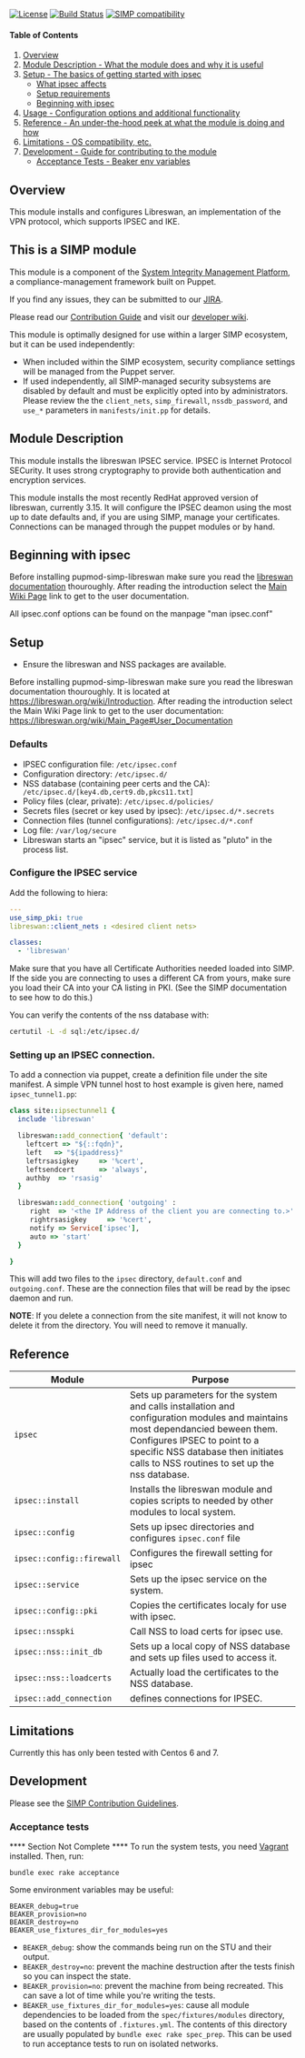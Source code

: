 [![License](http://img.shields.io/:license-apache-blue.svg)](http://www.apache.org/licenses/LICENSE-2.0.html) [![Build Status](https://travis-ci.org/simp/pupmod-simp-libreswan.svg)](https://travis-ci.org/simp/pupmod-simp-libreswan) [![SIMP compatibility](https://img.shields.io/badge/SIMP%20compatibility-4.2.*%2F5.1.*-orange.svg)](https://img.shields.io/badge/SIMP%20compatibility-4.2.*%2F5.1.*-orange.svg)

#### Table of Contents

1. [Overview](#overview)
2. [Module Description - What the module does and why it is useful](#module-description)
3. [Setup - The basics of getting started with ipsec](#setup)
    * [What ipsec affects](#what-ipsec-affects)
    * [Setup requirements](#setup-requirements)
    * [Beginning with ipsec](#beginning-with-ipsec)
4. [Usage - Configuration options and additional functionality](#usage)
5. [Reference - An under-the-hood peek at what the module is doing and how](#reference)
5. [Limitations - OS compatibility, etc.](#limitations)
6. [Development - Guide for contributing to the module](#development)
      * [Acceptance Tests - Beaker env variables](#acceptance-tests)

## Overview

This module installs and configures Libreswan, an implementation of the VPN protocol, which supports IPSEC and IKE.

## This is a SIMP module

This module is a component of the [System Integrity Management Platform](https://github.com/NationalSecurityAgency/SIMP), a compliance-management framework built on Puppet.

If you find any issues, they can be submitted to our [JIRA](https://simp-project.atlassian.net/).

Please read our [Contribution Guide](https://simp-project.atlassian.net/wiki/display/SD/Contributing+to+SIMP) and visit our [developer wiki](https://simp-project.atlassian.net/wiki/display/SD/SIMP+Development+Home).

This module is optimally designed for use within a larger SIMP ecosystem, but it can be used independently:
* When included within the SIMP ecosystem, security compliance settings will be managed from the Puppet server.
* If used independently, all SIMP-managed security subsystems are disabled by default and must be explicitly opted into by administrators.  Please review the the `client_nets`, `simp_firewall`, `nssdb_password`, and
 `use_*` parameters in `manifests/init.pp` for details.

## Module Description

This module installs the libreswan IPSEC service. IPSEC is Internet Protocol SECurity. It uses strong cryptography to provide both authentication and encryption services.

This module installs the most recently RedHat approved version of libreswan, currently  3.15.
It will configure the IPSEC deamon using the most up to date defaults and, if you are using SIMP, manage your certificates. Connections can be managed through the puppet modules or by hand.


## Beginning with ipsec
Before installing pupmod-simp-libreswan make sure you read the [libreswan documentation](https://libreswan.org/wiki/Introduction) thouroughly. After reading the introduction select the [Main Wiki Page](https://libreswan.org/wiki/Main_Page#User_Documentation) link to get to the user documentation.

All ipsec.conf options can be found on the manpage "man ipsec.conf"


## Setup
* Ensure the libreswan and NSS packages are available.

Before installing pupmod-simp-libreswan make sure you read the libreswan documentation thouroughly.  It is located at https://libreswan.org/wiki/Introduction. After reading the introduction select the Main Wiki Page link to get to the user documentation:
https://libreswan.org/wiki/Main_Page#User_Documentation

### Defaults
* IPSEC configuration file: `/etc/ipsec.conf`
* Configuration directory: `/etc/ipsec.d/`
* NSS database (containing peer certs and the CA):` /etc/ipsec.d/[key4.db,cert9.db,pkcs11.txt]`
* Policy files (clear, private): `/etc/ipsec.d/policies/`
* Secrets files (secret or key used by ipsec): `/etc/ipsec.d/*.secrets`
* Connection files (tunnel configurations): `/etc/ipsec.d/*.conf`
* Log file: `/var/log/secure`
* Libreswan starts an "ipsec" service, but it is listed as "pluto" in the process list.

### Configure the IPSEC service
Add the following to hiera:
```yaml
---
use_simp_pki: true
libreswan::client_nets : <desired client nets>

classes:
  - 'libreswan'
```

Make sure that you have all Certificate Authorities needed loaded into SIMP.  If the side you are connecting to
uses a different CA from yours, make sure you load their CA into your CA listing in PKI.  (See the SIMP
documentation to see how to do this.)

You can verify the contents of the nss database with:
```bash
certutil -L -d sql:/etc/ipsec.d/
```

### Setting up an IPSEC connection.


To add a connection via puppet, create a definition file under the site manifest.  A simple VPN tunnel host to host example is given here, named `ipsec_tunnel1.pp`:

```ruby
class site::ipsectunnel1 {
  include 'libreswan'

  libreswan::add_connection{ 'default':
    leftcert => "${::fqdn}",
    left   => "${ipaddress}"
    leftrsasigkey     => '%cert',
    leftsendcert      => 'always',
    authby  => 'rsasig'
  }

  libreswan::add_connection{ 'outgoing' :
     right  => '<the IP Address of the client you are connecting to.>'
     rightrsasigkey     => '%cert',
     notify => Service['ipsec'],
     auto => 'start'
  }

}

```
This will add two files to the `ipsec` directory, `default.conf` and `outgoing.conf`.  These are the connection files that will be read by the ipsec daemon and run.

**NOTE**: If you delete a connection from the site manifest, it will not know to delete it from
the directory.  You will need to remove it manually.


## Reference
|Module                   | Purpose |
|-------------------------|---------|
| `ipsec`                     | Sets up parameters for the system and calls installation and configuration modules and maintains most dependancied beween them. Configures IPSEC to point to a specific NSS database then initiates calls to NSS routines to set up the nss database. |
| `ipsec::install`            | Installs the libreswan module and copies scripts to needed by other modules to local system. |
| `ipsec::config`             | Sets up ipsec directories and configures `ipsec.conf` file |
| `ipsec::config::firewall`   | Configures the firewall setting for ipsec |
| `ipsec::service`            | Sets up the ipsec service on the system. |
| `ipsec::config::pki`        | Copies the certificates localy for use with ipsec. |
| `ipsec::nsspki`             | Call NSS to load certs for ipsec use. |
| `ipsec::nss::init_db`       | Sets up a local copy of NSS database and sets up files used to access it. |
| `ipsec::nss::loadcerts`     | Actually load the certificates to the NSS database. |
| `ipsec::add_connection`     | defines connections for IPSEC. |



## Limitations

Currently this has only been tested with Centos 6 and 7.

## Development

Please see the [SIMP Contribution Guidelines](https://simp-project.atlassian.net/wiki/display/SD/Contributing+to+SIMP).

### Acceptance tests

****  Section Not Complete ****
To run the system tests, you need [Vagrant](https://www.vagrantup.com/) installed. Then, run:

```shell
bundle exec rake acceptance
```

Some environment variables may be useful:

```shell
BEAKER_debug=true
BEAKER_provision=no
BEAKER_destroy=no
BEAKER_use_fixtures_dir_for_modules=yes
```

* `BEAKER_debug`: show the commands being run on the STU and their output.
* `BEAKER_destroy=no`: prevent the machine destruction after the tests finish so you can inspect the state.
* `BEAKER_provision=no`: prevent the machine from being recreated. This can save a lot of time while you're writing the tests.
* `BEAKER_use_fixtures_dir_for_modules=yes`: cause all module dependencies to be loaded from the `spec/fixtures/modules` directory, based on the contents of `.fixtures.yml`.  The contents of this directory are usually populated by `bundle exec rake spec_prep`.  This can be used to run acceptance tests to run on isolated networks.
